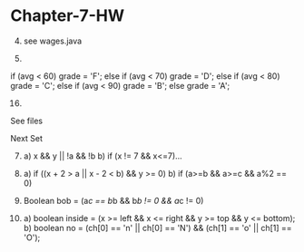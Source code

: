 Chapter-7-HW
============


4) see wages.java

14) 

  if (avg < 60)
		 grade = 'F';
	else if (avg < 70)
		grade = 'D';
	else if (avg < 80)
		grade = 'C';
	else if (avg < 90)
		grade = 'B';
	else
		grade = 'A';
		
16) 
  See files

Next Set

7) 
	a) x && y || !a && !b
	b) if (x != 7 && x<=7)...
8)
	a) if ((x + 2 > a || x - 2 < b) && y >= 0)
	b) if (a>=b && a>=c && a%2 == 0)
	
10)   Boolean bob = (a*c == b*b && b*b != 0 && a*c != 0)

11)
	a)
	boolean inside = (x >= left && x <= right && y >= top && y <= bottom);
	b) 
	boolean no = (ch[0] == 'n' || ch[0] == 'N') && (ch[1] == 'o' || ch[1] == 'O');
